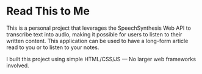 # Read This to Me 

This is a personal project that leverages the SpeechSynthesis Web API to transcribe text into audio, making it possible for users to listen to their written content. This application can be used to have a long-form article read to you or to listen to your notes.

I built this project using simple HTML/CSS/JS — No larger web frameworks involved.

